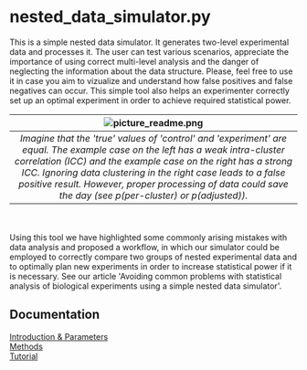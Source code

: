 # nested_data_simulator.py
This is a simple nested data simulator. It generates two-level experimental data and processes it. The user can test various scenarios, appreciate the importance of using correct multi-level analysis and the danger of neglecting the information about the data structure. Please, feel free to use it in case you aim to vizualize and understand how false positives and false negatives can occur. This simple tool also helps an experimenter correctly set up an optimal experiment in order to achieve required statistical power. 

| ![picture_readme.png](/images/picture_readme.png) | 
|:--:| 
| *Imagine that the 'true' values of 'control' and 'experiment' are equal. The example case on the left has a weak intra-cluster correlation (ICC) and the example case on the right has a strong ICC. Ignoring data clustering in the right case leads to a false positive result. However, proper processing of data could save the day (see p(per-cluster) or p(adjusted)).* |

<br/><br/>
Using this tool we have highlighted some commonly arising mistakes with data analysis and proposed a workflow, in which our simulator could be employed to correctly compare two groups of nested experimental data and to optimally plan new experiments in order to increase statistical power if it is necessary. See our article 'Avoiding common problems with statistical analysis of biological experiments using a simple nested data simulator'.

## Documentation
[Introduction & Parameters](https://github.com/juliaLopanskaia/nested_data_simulator/blob/master/docs/intro_parameters.md)
<br/>
[Methods](https://github.com/juliaLopanskaia/nested_data_simulator/blob/master/docs/methods.md)
<br/>
[Tutorial](https://github.com/juliaLopanskaia/nested_data_simulator/blob/master/docs/tutorial.md)
